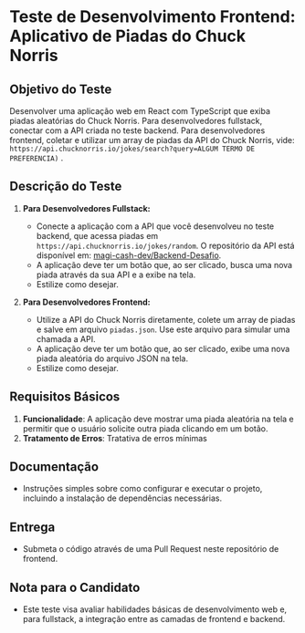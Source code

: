 # Teste de Desenvolvimento Frontend: Aplicativo de Piadas do Chuck Norris

## Objetivo do Teste
Desenvolver uma aplicação web em React com TypeScript que exiba piadas aleatórias do Chuck Norris. Para desenvolvedores fullstack, conectar com a API criada no teste backend. Para desenvolvedores frontend, coletar e utilizar um array de piadas da  API do Chuck Norris, vide: `https://api.chucknorris.io/jokes/search?query=ALGUM TERMO DE PREFERENCIA)` .

## Descrição do Teste
1. **Para Desenvolvedores Fullstack:**
   - Conecte a aplicação com a API que você desenvolveu no teste backend, que acessa piadas em `https://api.chucknorris.io/jokes/random`. O repositório da API está disponível em: [magi-cash-dev/Backend-Desafio](https://github.com/magi-cash-dev/Backend-Desafio/tree/main).
   - A aplicação deve ter um botão que, ao ser clicado, busca uma nova piada através da sua API e a exibe na tela.
   - Estilize como desejar.

2. **Para Desenvolvedores Frontend:**
   - Utilize a API do Chuck Norris diretamente, colete um array de piadas e salve em arquivo `piadas.json`. Use este arquivo para simular uma chamada a API.
   - A aplicação deve ter um botão que, ao ser clicado, exibe uma nova piada aleatória do arquivo JSON na tela.
   - Estilize como desejar.

## Requisitos Básicos
1. **Funcionalidade**: A aplicação deve mostrar uma piada aleatória na tela e permitir que o usuário solicite outra piada clicando em um botão.
3. **Tratamento de Erros**: Tratativa de erros mínimas

## Documentação
- Instruções simples sobre como configurar e executar o projeto, incluindo a instalação de dependências necessárias.

## Entrega
- Submeta o código através de uma Pull Request neste repositório de frontend.

## Nota para o Candidato
- Este teste visa avaliar habilidades básicas de desenvolvimento web e, para fullstack, a integração entre as camadas de frontend e backend.
